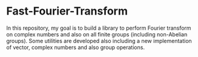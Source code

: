 # Fast-Fourier-Transform
In this repository, my goal is to build a library to perform Fourier transform on complex numbers and also on all finite groups (including non-Abelian groups). Some utilities are developed also including a new implementation of vector, complex numbers and also group operations.
